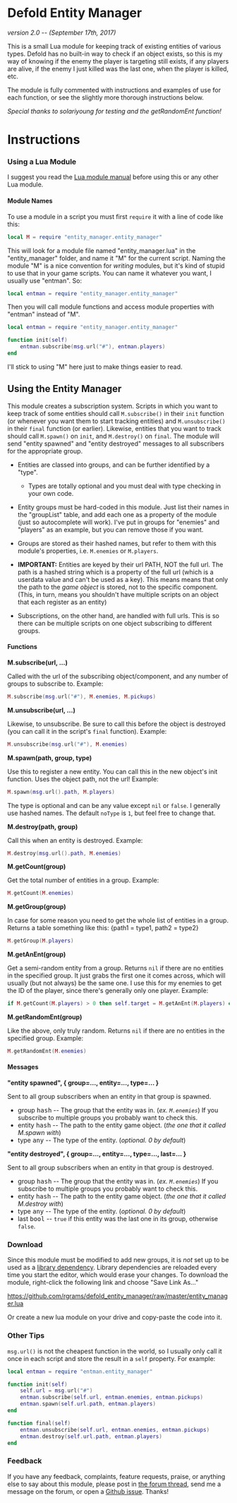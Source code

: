 # Defold Entity Manager

_version 2.0 -- (September 17th, 2017)_

This is a small Lua module for keeping track of existing entities of various types. Defold has no built-in way to check if an object exists, so this is my way of knowing if the enemy the player is targeting still exists, if any players are alive, if the enemy I just killed was the last one, when the player is killed, etc.

The module is fully commented with instructions and examples of use for each function, or see the slightly more thorough instructions below.

_Special thanks to solariyoung for testing and the getRandomEnt function!_

# Instructions

### Using a Lua Module

I suggest you read the [Lua module manual](https://www.defold.com/manuals/modules/) before using this or any other Lua module.

#### Module Names

To use a module in a script you must first `require` it with a line of code like this:

```Lua
local M = require "entity_manager.entity_manager"
```

This will look for a module file named "entity_manager.lua" in the "entity_manager" folder, and name it "M" for the current script. Naming the module "M" is a nice convention for _writing_ modules, but it's kind of stupid to use that in your game scripts. You can name it whatever you want, I usually use "entman". So:

```Lua
local entman = require "entity_manager.entity_manager"
```

Then you will call module functions and access module properties with "entman" instead of "M".

```Lua
local entman = require "entity_manager.entity_manager"

function init(self)
    entman.subscribe(msg.url("#"), entman.players)
end
```
I'll stick to using "M" here just to make things easier to read.


## Using the Entity Manager

This module creates a subscription system. Scripts in which you want to keep track of some entities should call `M.subscribe()` in their `init` function (or whenever you want them to start tracking entities) and `M.unsubscribe()` in their `final` function (or earlier). Likewise, entities that you want to track should call `M.spawn()` on `init`, and `M.destroy()` on `final`. The module will send "entity spawned" and "entity destroyed" messages to all subscribers for the appropriate group.

* Entities are classed into groups, and can be further identified by a "type".
	* Types are totally optional and you must deal with type checking in your own code.


* Entity groups must be hard-coded in this module.
	Just list their names in the "groupList" table, and add each one as a property of the module (just so autocomplete will work). I've put in groups for "enemies" and "players" as an example, but you can remove those if you want.

* Groups are stored as their hashed names, but refer to them with this module's properties, i.e. `M.enemies` or `M.players`.

* **IMPORTANT:** Entities are keyed by their url PATH, NOT the full url.
	The path is a hashed string which is a property of the full url (which is a userdata value and can't be used as a key). This means means that only the path to the _game object_ is stored, not to the specific component. (This, in turn, means you shouldn't have multiple scripts on an object that each register as an entity)

* Subscriptions, on the other hand, are handled with full urls. This is so there can be multiple scripts on one object subscribing to different groups.

#### Functions

**M.subscribe(url, ...)**

Called with the url of the subscribing object/component, and any number of groups to subscribe to. Example:
```Lua
M.subscribe(msg.url("#"), M.enemies, M.pickups)
```

**M.unsubscribe(url, ...)**

Likewise, to unsubscribe. Be sure to call this before the object is destroyed (you can call it in the script's `final` function). Example:
```Lua
M.unsubscribe(msg.url("#"), M.enemies)
```

**M.spawn(path, group, type)**

Use this to register a new entity. You can call this in the new object's init function. Uses the object path, not the url! Example:
```Lua
M.spawn(msg.url().path, M.players)
```
The type is optional and can be any value except `nil` or `false`. I generally use hashed names. The default `noType` is `1`, but feel free to change that.

**M.destroy(path, group)**

Call this when an entity is destroyed. Example:
```Lua
M.destroy(msg.url().path, M.enemies)
```

**M.getCount(group)**

Get the total number of entities in a group. Example:
```Lua
M.getCount(M.enemies)
```

**M.getGroup(group)**

In case for some reason you need to get the whole list of entities in a group.
Returns a table something like this: {path1 = type1, path2 = type2}
```Lua
M.getGroup(M.players)
```

**M.getAnEnt(group)**

Get a semi-random entity from a group. Returns `nil` if there are no entities in the specified group. It just grabs the first one it comes across, which will usually (but not always) be the same one. I use this for my enemies to get the ID of the player, since there's generally only one player. Example:
```Lua
if M.getCount(M.players) > 0 then self.target = M.getAnEnt(M.players) end
```

**M.getRandomEnt(group)**

Like the above, only truly random.
Returns `nil` if there are no entities in the specified group. Example:
```Lua
M.getRandomEnt(M.enemies)
```

#### Messages

**"entity spawned", { group=..., entity=..., type=... }**

Sent to all group subscribers when an entity in that group is spawned.
* group <kbd>hash</kbd> -- The group that the entity was in. (_ex. `M.enemies`_) If you subscribe to multiple groups you probably want to check this.
* entity <kbd>hash</kbd> -- The path to the entity game object. (_the one that it called M.spawn with_)
* type <kbd>any</kbd> -- The type of the entity. (_optional. 0 by default_)

**"entity destroyed", { group=..., entity=..., type=..., last=... }**

Sent to all group subscribers when an entity in that group is destroyed.
* group <kbd>hash</kbd> -- The group that the entity was in. (_ex. `M.enemies`_) If you subscribe to multiple groups you probably want to check this.
* entity <kbd>hash</kbd> -- The path to the entity game object. (_the one that it called M.destroy with_)
* type <kbd>any</kbd> -- The type of the entity. (_optional. 0 by default_)
* last <kbd>bool</kbd> -- `true` if this entity was the last one in its group, otherwise `false`.

### Download

Since this module must be modified to add new groups, it is _not_ set up to be used as a [library dependency](https://www.defold.com/manuals/libraries/). Library dependencies are reloaded every time you start the editor, which would erase your changes. To download the module, right-click the following link and choose "Save Link As..."

https://github.com/rgrams/defold_entity_manager/raw/master/entity_manager.lua

Or create a new lua module on your drive and copy-paste the code into it.

### Other Tips

`msg.url()` is not the cheapest function in the world, so I usually only call it once in each script and store the result in a `self` property. For example:

```Lua
local entman = require "entman.entity_manager"

function init(self)
    self.url = msg.url("#")
	entman.subscribe(self.url, entman.enemies, entman.pickups)
	entman.spawn(self.url.path, entman.players)
end

function final(self)
    entman.unsubscribe(self.url, entman.enemies, entman.pickups)
	entman.destroy(self.url.path, entman.players)
end
```

### Feedback

If you have any feedback, complaints, feature requests, praise, or anything else to say about this module, please post in [the forum thread](https://forum.defold.com/t/entity-manager-module/10818), send me a message on the forum, or open a [Github issue](https://github.com/rgrams/defold_entity_manager/issues). Thanks!
